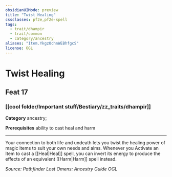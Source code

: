 ```yaml
---
obsidianUIMode: preview
title: "Twist Healing"
cssclasses: pf2e,pf2e-spell
tags:
  - trait/dhampir
  - trait/common
  - category/ancestry
aliases: "Item.YkgzOchnWEBhfgcS"
license: OGL
---
```

# Twist Healing
## Feat 17
### [[cool folder/Important stuff/Bestiary/zz_traits/dhampir]]

**Category** ancestry; 



**Prerequisites** ability to cast heal and harm
* * *
Your connection to both life and undeath lets you twist the healing power of magic items to suit your own needs and aims. Whenever you Activate an Item to cast a [[Heal|Heal]] spell, you can invert its energy to produce the effects of an equivalent [[Harm|Harm]] spell instead.

*Source: Pathfinder Lost Omens: Ancestry Guide*
*OGL*